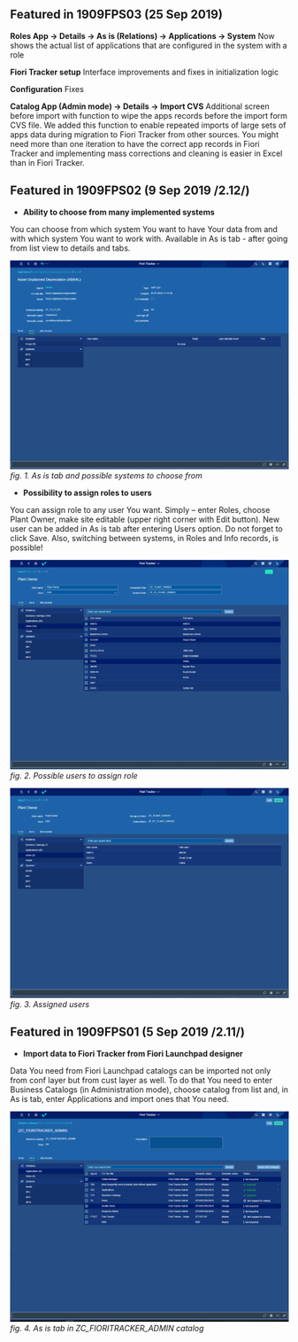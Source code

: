 ## Featured in 1909FPS03 (25 Sep 2019)

**Roles App -> Details -> As is (Relations) -> Applications -> System**
Now shows the actual list of applications that are configured in the system with a role

**Fiori Tracker setup**
Interface improvements and fixes in initialization logic

**Configuration**
Fixes

**Catalog App (Admin mode) -> Details -> Import CVS**
Additional screen before import with function to wipe the apps records before the import form CVS file. We added this function to enable repeated imports of large sets of apps data during migration to Fiori Tracker from other sources. You might need more than one iteration to have the correct app records in Fiori Tracker and implementing mass corrections and cleaning is easier in Excel than in Fiori Tracker. 


## Featured in 1909FPS02 (9 Sep 2019 /2.12/)

- **Ability to choose from many implemented systems**

You can choose from which system You want to have Your data from and with which system You want to work with. Available in As is tab - after going from list view to details and tabs. 

![](/res/chose_from_many_systems.png)
*fig. 1. As is tab and possible systems to choose from*

- **Possibility to assign roles to users** 

You can assign role to any user You want. Simply – enter Roles, choose Plant Owner, make site editable (upper right corner with Edit button). New user can be added in As is tab after entering Users option. Do not forget to click Save. Also, switching between systems, in Roles and Info records, is possible! 

![](/res/users_to_assign_role.png)
*fig. 2. Possible users to assign role*

![](/res/assigned_users.png)
*fig. 3. Assigned users*

## Featured in 1909FPS01 (5 Sep 2019 /2.11/)

- **Import data to Fiori Tracker from Fiori Launchpad designer** 

Data You need from Fiori Launchpad catalogs can be imported not only from conf layer but from cust layer as well. To do that You need to enter Business Catalogs (in Administration mode), choose catalog from list and, in As is tab, enter Applications and import ones that You need. 

![](/res/as_is_import.png)
*fig. 4. As is tab in ZC_FIORITRACKER_ADMIN catalog*
